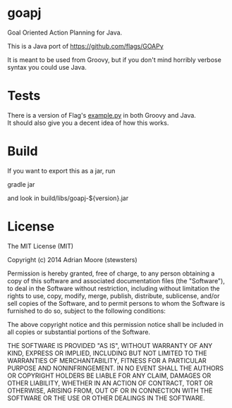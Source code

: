 goapj
=====

Goal Oriented Action Planning for Java.


This is a Java port of https://github.com/flags/GOAPy

It is meant to be used from Groovy, but if you don't mind horribly verbose syntax you could use Java.

Tests
=====

There is a version of Flag's <a href="https://github.com/flags/GOAPy/blob/master/example.py">example.py</a> in both Groovy and Java.  
It should also give you a decent idea of how this works.


Build
=====
If you want to export this as a jar, run

gradle jar

and look in build/libs/goapj-${version}.jar


License
=======

The MIT License (MIT)

Copyright (c) 2014 Adrian Moore (stewsters)

Permission is hereby granted, free of charge, to any person obtaining a copy
of this software and associated documentation files (the "Software"), to deal
in the Software without restriction, including without limitation the rights
to use, copy, modify, merge, publish, distribute, sublicense, and/or sell
copies of the Software, and to permit persons to whom the Software is
furnished to do so, subject to the following conditions:

The above copyright notice and this permission notice shall be included in
all copies or substantial portions of the Software.

THE SOFTWARE IS PROVIDED "AS IS", WITHOUT WARRANTY OF ANY KIND, EXPRESS OR
IMPLIED, INCLUDING BUT NOT LIMITED TO THE WARRANTIES OF MERCHANTABILITY,
FITNESS FOR A PARTICULAR PURPOSE AND NONINFRINGEMENT. IN NO EVENT SHALL THE
AUTHORS OR COPYRIGHT HOLDERS BE LIABLE FOR ANY CLAIM, DAMAGES OR OTHER
LIABILITY, WHETHER IN AN ACTION OF CONTRACT, TORT OR OTHERWISE, ARISING FROM,
OUT OF OR IN CONNECTION WITH THE SOFTWARE OR THE USE OR OTHER DEALINGS IN
THE SOFTWARE.
